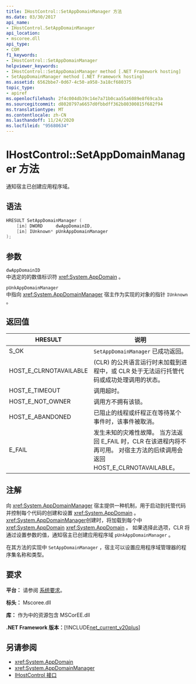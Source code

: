 ```yaml
---
title: IHostControl::SetAppDomainManager 方法
ms.date: 03/30/2017
api_name:
- IHostControl.SetAppDomainManager
api_location:
- mscoree.dll
api_type:
- COM
f1_keywords:
- IHostControl::SetAppDomainManager
helpviewer_keywords:
- IHostControl::SetAppDomainManager method [.NET Framework hosting]
- SetAppDomainManager method [.NET Framework hosting]
ms.assetid: 6562bbe7-0d67-4c50-a958-3a18cf680375
topic_type:
- apiref
ms.openlocfilehash: 2f4c004db39c14e7a71b0caa55a6089e8f69ca3a
ms.sourcegitcommit: d8020797a6657d0fbbdff362b80300815f682f94
ms.translationtype: MT
ms.contentlocale: zh-CN
ms.lasthandoff: 11/24/2020
ms.locfileid: "95680634"
---
```

# <a name="ihostcontrolsetappdomainmanager-method"></a>IHostControl::SetAppDomainManager 方法

通知宿主已创建应用程序域。  
  
## <a name="syntax"></a>语法  
  
```cpp  
HRESULT SetAppDomainManager (  
    [in] DWORD     dwAppDomainID,  
    [in] IUnknown* pUnkAppDomainManager  
);  
```  
  
## <a name="parameters"></a>参数  

 `dwAppDomainID`  
 中选定的的数值标识符 <xref:System.AppDomain> 。  
  
 `pUnkAppDomainManager`  
 中指向 <xref:System.AppDomainManager> 宿主作为实现的对象的指针 `IUnknown` 。  
  
## <a name="return-value"></a>返回值  
  
|HRESULT|说明|  
|-------------|-----------------|  
|S_OK|`SetAppDomainManager` 已成功返回。|  
|HOST_E_CLRNOTAVAILABLE| (CLR) 的公共语言运行时未加载到进程中，或 CLR 处于无法运行托管代码或成功处理调用的状态。|  
|HOST_E_TIMEOUT|调用超时。|  
|HOST_E_NOT_OWNER|调用方不拥有该锁。|  
|HOST_E_ABANDONED|已阻止的线程或纤程正在等待某个事件时，该事件被取消。|  
|E_FAIL|发生未知的灾难性故障。 当方法返回 E_FAIL 时，CLR 在该进程内将不再可用。 对宿主方法的后续调用会返回 HOST_E_CLRNOTAVAILABLE。|  
  
## <a name="remarks"></a>注解  

 向 <xref:System.AppDomainManager> 宿主提供一种机制，用于启动到托管代码并控制每个代码的创建和设置 <xref:System.AppDomain> 。 <xref:System.AppDomainManager>创建时，将加载到每个中 <xref:System.AppDomain> <xref:System.AppDomain> 。 如果选择此选项，CLR 将通过设置参数的值，通知宿主已创建应用程序域 `pUnkAppDomainManager` 。  
  
 在其方法的实现中 `SetAppDomainManager` ，宿主可以设置应用程序域管理器的程序集名称和类型。  
  
## <a name="requirements"></a>要求  

 **平台：** 请参阅 [系统要求](../../get-started/system-requirements.md)。  
  
 **标头：** Mscoree.dll  
  
 **库：** 作为中的资源包含 MSCorEE.dll  
  
 **.NET Framework 版本：**[!INCLUDE[net_current_v20plus](../../../../includes/net-current-v20plus-md.md)]  
  
## <a name="see-also"></a>另请参阅

- <xref:System.AppDomain>
- <xref:System.AppDomainManager>
- [IHostControl 接口](ihostcontrol-interface.md)
